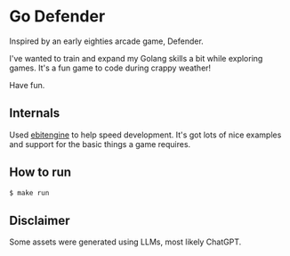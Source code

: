 # Go Defender

Inspired by an early eighties arcade game, Defender.

I've wanted to train and expand my Golang skills a bit while exploring games.
It's a fun game to code during crappy weather!

Have fun.

## Internals

Used [ebitengine](github.com/hajimehoshi/ebiten) to help speed development. It's got lots of nice examples and support for the basic things a game requires.


## How to run

```bash
$ make run
```

## Disclaimer

Some assets were generated using LLMs, most likely ChatGPT.